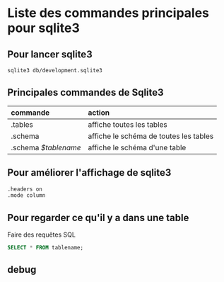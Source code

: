 # Liste des commandes principales pour sqlite3


## Pour lancer sqlite3

```bash
sqlite3 db/development.sqlite3
```

## Principales commandes de Sqlite3

|  commande  |   action |
|:-----------|:----------|
| .tables   | affiche toutes les tables |
| .schema   | affiche le schéma de toutes les tables |
| .schema *$tablename* | affiche le schéma d'une table


## Pour améliorer l'affichage de sqlite3
```bash
.headers on
.mode column
```
## Pour regarder ce qu'il y a dans une table
Faire des requêtes SQL
```sql
SELECT * FROM tablename;
```

## debug

